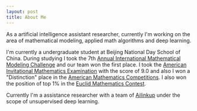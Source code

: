 ```yaml
---
layout: post
title: About Me
---
```


As a artificial intelligence assistant researcher, currently I'm working on the area of mathematical modeling, applied math algorithms and deep learning.

I'm currently a undergraduate student at Beijing National Day School of China. During studying I took the 7th [Annual International Mathematical Modeling Challenge](https://immchallenge.org/) and our team won the first place. I took the [American Invitational Mathematics Examination](https://www.maa.org/math-competitions/american-invitational-mathematics-examination-aime) with the score of 9.0 and also I won a "Distinction" place in the [American Mathematics Competitions](https://www.maa.org/math-competitions). I also won the position of top 1% in the [Euclid Mathematics Contest](https://cemc.uwaterloo.ca/contests/euclid.html).

Currently I'm a assistance researcher with a team of [Ailinkup](www.ailinkup.cn) under the scope of unsupervised deep learning.
